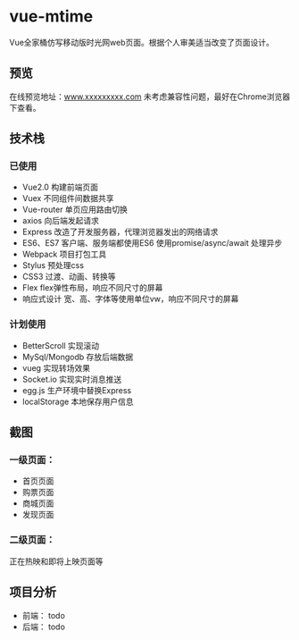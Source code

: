 # vue-mtime
Vue全家桶仿写移动版时光网web页面。根据个人审美适当改变了页面设计。
## 预览
在线预览地址：www.xxxxxxxxx.com 未考虑兼容性问题，最好在Chrome浏览器下查看。
## 技术栈
### 已使用
- Vue2.0 构建前端页面
- Vuex 不同组件间数据共享
- Vue-router 单页应用路由切换
- axios 向后端发起请求
- Express 改造了开发服务器，代理浏览器发出的网络请求
- ES6、ES7 客户端、服务端都使用ES6  使用promise/async/await 处理异步
- Webpack 项目打包工具
- Stylus 预处理css
- CSS3 过渡、动画、转换等
- Flex flex弹性布局，响应不同尺寸的屏幕
- 响应式设计 宽、高、字体等使用单位vw，响应不同尺寸的屏幕

### 计划使用
- BetterScroll 实现滚动
- MySql/Mongodb 存放后端数据
- vueg 实现转场效果
- Socket.io 实现实时消息推送
- egg.js 生产环境中替换Express
- localStorage 本地保存用户信息

## 截图
### 一级页面：
- 首页页面
- 购票页面
- 商城页面
- 发现页面

### 二级页面：
正在热映和即将上映页面等

## 项目分析
- 前端： todo
- 后端： todo
